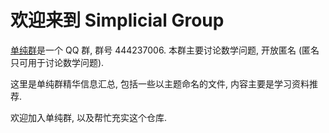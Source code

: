 # 欢迎来到 Simplicial Group

[单纯群](https://ncatlab.org/nlab/show/simplicial+group)是一个 QQ 群, 群号 444237006. 本群主要讨论数学问题, 开放匿名 (匿名只可用于讨论数学问题).

这里是单纯群精华信息汇总, 包括一些以主题命名的文件, 内容主要是学习资料推荐.

欢迎加入单纯群, 以及帮忙充实这个仓库.
